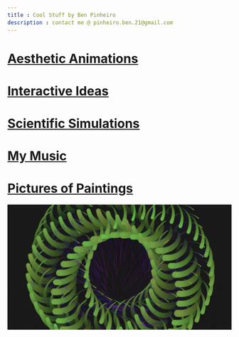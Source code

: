 ```yaml
---
title : Cool Stuff by Ben Pinheiro
description : contact me @ pinheiro.ben.21@gmail.com
---
```


# [Aesthetic Animations](/animations/)
# [Interactive Ideas](/ideas/)
# [Scientific Simulations]()
# [My Music](/music.html)
# [Pictures of Paintings]()
![Image](/docs/assets/1.png)
